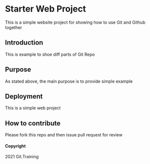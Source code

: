 # Starter Web Project

This is a simple website project for showing how to use Git and Github together

## Introduction

This is example to shoe diff parts of Git Repo

## Purpose

As stated above, the main purpose is to provide simple example

## Deployment

This is a simple web project
## How to contribute

Please fork this repo and then issue pull request for review
#### Copyright

2021 Git.Training
